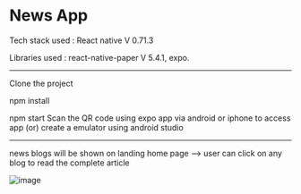 # News App

Tech stack used : React native V 0.71.3

Libraries used : react-native-paper V 5.4.1, expo.
___________________________
Clone the project

npm install

npm start
Scan the QR code using expo app via android or iphone to access app (or)
create a emulator using android studio
___________________________
news blogs will be shown on landing home page --> user can click on any blog to read the complete article

![image](https://user-images.githubusercontent.com/107784718/227857833-9264cedf-c889-4b45-a92a-7546ccffcc8e.png)
